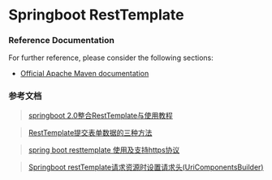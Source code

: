 # Springboot RestTemplate

### Reference Documentation
For further reference, please consider the following sections:

* [Official Apache Maven documentation](https://maven.apache.org/guides/index.html)

### 参考文档
> [springboot 2.0整合RestTemplate与使用教程](https://blog.csdn.net/weixin_40461281/article/details/83540604)

> [RestTemplate提交表单数据的三种方法](https://blog.csdn.net/yiifaa/article/details/77939282)

> [spring boot resttemplate 使用及支持https协议](https://blog.csdn.net/u013469944/article/details/84193792)

> [Springboot restTemplate请求资源时设置请求头(UriComponentsBuilder)](https://blog.csdn.net/zhuchunyan_aijia/article/details/90610703)

